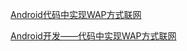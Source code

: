 [Android代码中实现WAP方式联网](https://www.cnblogs.com/navy-wang/p/3281953.html)

[ Android开发——代码中实现WAP方式联网](https://blog.csdn.net/seu_calvin/article/details/53305034)


